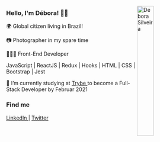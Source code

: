 <img src="https://github.com/deboracosilveira/deboracosilveira/blob/master/octocat-debs.png" width="30%"
  alt="Débora Silveira" align="right" />

<h3>Hello, I'm Débora! 🤘🏽</h3>
<p> 🌍 Global citizen living in Brazil!</p>
<p> 📷 Photographer in my spare time</p>
<p> 👩🏽‍💻 Front-End Developer</p>
<p> JavaScript | ReactJS | Redux | Hooks | HTML | CSS | Bootstrap | Jest </p>
<p> 🚀 I’m currently studying at <a
    href="https://www.betrybe.com/" 
    alt="Trybe"
    target="blank"
  >Trybe
  </a>  to become a Full-Stack Developer by Februar 2021</p>

### Find me

<p align="left">
  <a
    href="https://www.linkedin.com/in/deboracosilveira/" 
    alt="LinkedIn"
    target="blank"
  >LinkedIn
  </a> | 
  <a
    href="mailto:deboracosilveira@gmail.com" 
    alt="email"
    target="blank"
  >
  <a
    href="https://twitter.com/debscosilveira" 
    alt="Twitter"
    target="blank"
  >Twitter
  </a>
  </p>
